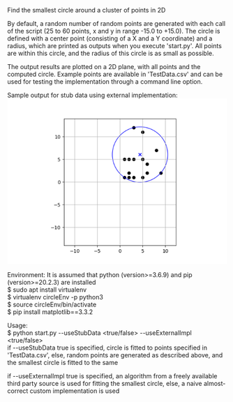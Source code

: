 Find the smallest circle around a cluster of points in 2D

By default, a random number of random points are generated with each call of the script (25 to 60 points, x and y in range -15.0 to +15.0). The circle is defined with a center point (consisting of a X and a Y coordinate) and a radius, which are printed as outputs when you execute 'start.py'. All points are within this circle, and the radius of this circle is as small as possible.

The output results are plotted on a 2D plane, with all points and the computed circle. Example points are available in 'TestData.csv' and can be used for testing the implementation through a command line option.


Sample output for stub data using external implementation: <br>
![Sample output for stub data using external implementation](sampleOutput.jpg)


Environment:
It is assumed that python (version>=3.6.9) and pip (version>=20.2.3) are installed <br>
$ sudo apt install virtualenv <br>
$ virtualenv circleEnv -p python3 <br>
$ source circleEnv/bin/activate <br>
$ pip install matplotlib==3.3.2 <br>


Usage: <br>
$ python start.py --useStubData <true/false> --useExternalImpl <true/false> <br>
if --useStubData true is specified, circle is fitted to points specified in 'TestData.csv', else, random points are generated as described above, and the smallest circle is fitted to the same <br>

if --useExternalImpl true is specified, an algorithm from a freely available third party source is used for fitting the smallest circle, else, a naive almost-correct custom implementation is used